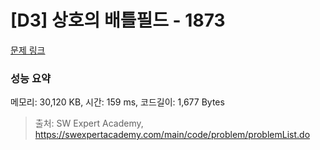 # [D3] 상호의 배틀필드 - 1873 

[문제 링크](https://swexpertacademy.com/main/code/problem/problemDetail.do?contestProbId=AV5LyE7KD2ADFAXc) 

### 성능 요약

메모리: 30,120 KB, 시간: 159 ms, 코드길이: 1,677 Bytes



> 출처: SW Expert Academy, https://swexpertacademy.com/main/code/problem/problemList.do